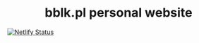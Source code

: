 <h1 align="center">
  bblk.pl personal website
</h1>

[![Netlify Status](https://api.netlify.com/api/v1/badges/8e469897-9870-4f62-b746-942c803d2c0c/deploy-status)](https://app.netlify.com/sites/wonderful-mestorf-35775b/deploys)
